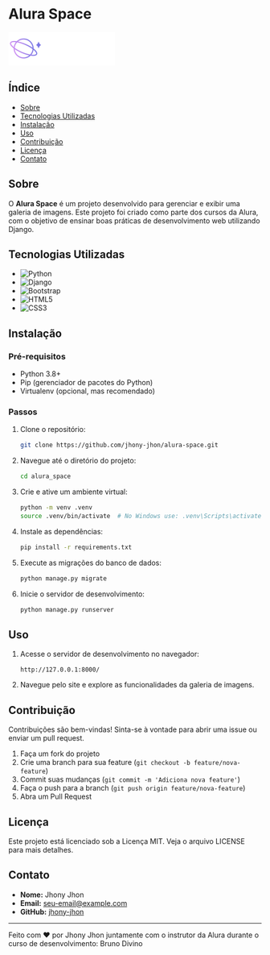 # Alura Space

![Alura Space Logo](static/assets/logo/Logo(2).png)

## Índice

- [Sobre](#sobre)
- [Tecnologias Utilizadas](#tecnologias-utilizadas)
- [Instalação](#instalação)
- [Uso](#uso)
- [Contribuição](#contribuição)
- [Licença](#licença)
- [Contato](#contato)

## Sobre

O **Alura Space** é um projeto desenvolvido para gerenciar e exibir uma galeria de imagens. Este projeto foi criado como parte dos cursos da Alura, com o objetivo de ensinar boas práticas de desenvolvimento web utilizando Django.

## Tecnologias Utilizadas

- ![Python](https://img.shields.io/badge/Python-3776AB?style=for-the-badge&logo=python&logoColor=white)
- ![Django](https://img.shields.io/badge/Django-092E20?style=for-the-badge&logo=django&logoColor=white)
- ![Bootstrap](https://img.shields.io/badge/Bootstrap-563D7C?style=for-the-badge&logo=bootstrap&logoColor=white)
- ![HTML5](https://img.shields.io/badge/HTML5-E34F26?style=for-the-badge&logo=html5&logoColor=white)
- ![CSS3](https://img.shields.io/badge/CSS3-1572B6?style=for-the-badge&logo=css3&logoColor=white)

## Instalação

### Pré-requisitos

- Python 3.8+
- Pip (gerenciador de pacotes do Python)
- Virtualenv (opcional, mas recomendado)

### Passos

1. Clone o repositório:

    ```sh
    git clone https://github.com/jhony-jhon/alura-space.git
    ```

2. Navegue até o diretório do projeto:

    ```sh
    cd alura_space
    ```

3. Crie e ative um ambiente virtual:

    ```sh
    python -m venv .venv
    source .venv/bin/activate  # No Windows use: .venv\Scripts\activate
    ```

4. Instale as dependências:

    ```sh
    pip install -r requirements.txt
    ```

5. Execute as migrações do banco de dados:

    ```sh
    python manage.py migrate
    ```

6. Inicie o servidor de desenvolvimento:

    ```sh
    python manage.py runserver
    ```

## Uso

1. Acesse o servidor de desenvolvimento no navegador:

    ```
    http://127.0.0.1:8000/
    ```

2. Navegue pelo site e explore as funcionalidades da galeria de imagens.

## Contribuição

Contribuições são bem-vindas! Sinta-se à vontade para abrir uma issue ou enviar um pull request.

1. Faça um fork do projeto
2. Crie uma branch para sua feature (`git checkout -b feature/nova-feature`)
3. Commit suas mudanças (`git commit -m 'Adiciona nova feature'`)
4. Faça o push para a branch (`git push origin feature/nova-feature`)
5. Abra um Pull Request

## Licença

Este projeto está licenciado sob a Licença MIT. Veja o arquivo LICENSE para mais detalhes.

## Contato

- **Nome:** Jhony Jhon
- **Email:** [seu-email@example.com](mailto:seu-email@example.com)
- **GitHub:** [jhony-jhon](https://github.com/jhony-jhon)

---

Feito com ❤️ por Jhony Jhon juntamente com o instrutor da Alura durante o curso de desenvolvimento: Bruno Divino
